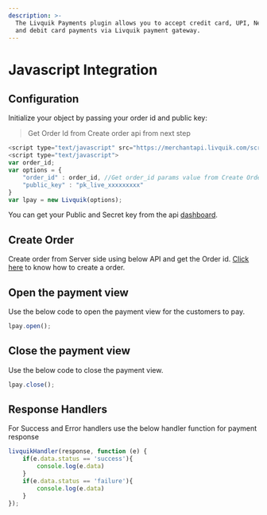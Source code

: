 ```yaml
---
description: >-
  The Livquik Payments plugin allows you to accept credit card, UPI, Netbanking
  and debit card payments via Livquik payment gateway.
---
```


# Javascript Integration

## Configuration

Initialize your object by passing your order id and public key:

> Get Order Id from Create order api from next step

```javascript
<script type="text/javascript" src="https://merchantapi.livquik.com/scripts/livquik.v1.js"></script>
<script type="text/javascript">
var order_id;
var options = {
    "order_id" : order_id, //Get order_id params value from Create Order from next step
    "public_key" : "pk_live_xxxxxxxxx"
}
var lpay = new Livquik(options);
```

You can get your Public and Secret key from the api [dashboard](https://app.ippopay.com/settings/api).

## Create Order

Create order from Server side using below API and get the Order id. [Click here](https://docs.ippopay.com/server-side-integrations/rest-api#create-order) to know how to create a order.

## Open the payment view

Use the below code to open the payment view for the customers to pay.

```javascript
lpay.open();
```

## Close the payment view

Use the below code to close the payment view.

```javascript
lpay.close();
```

## Response Handlers

For Success and Error handlers use the below handler function for payment response

```javascript
livquikHandler(response, function (e) {
    if(e.data.status == 'success'){
        console.log(e.data)
    }
    if(e.data.status == 'failure'){
        console.log(e.data)
    }
});
```

